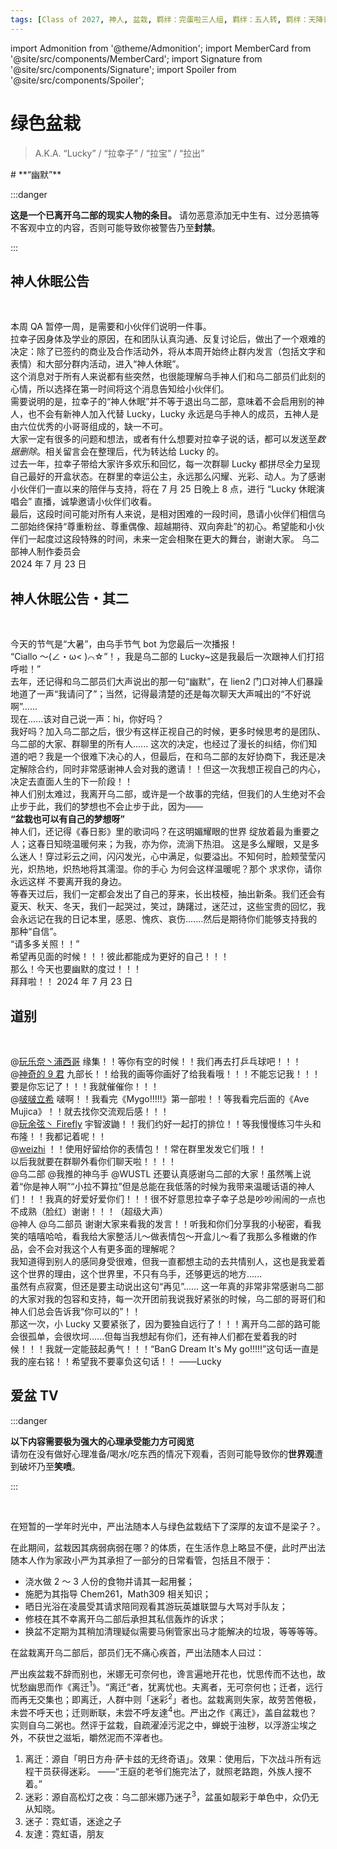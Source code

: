 ```yaml
---
tags: [Class of 2027, 神人, 盆栽, 羁绊：完蛋啦三人组, 羁绊：五人转, 羁绊：天降青梅]
---
```


import Admonition from '@theme/Admonition';
import MemberCard from '@site/src/components/MemberCard';
import Signature from '@site/src/components/Signature';
import Spoiler from '@site/src/components/Spoiler';

# 绿色盆栽

> A.K.A. “Lucky” / “拉幸子” / “拉宝” / “拉出”

<Admonition type="tip" icon="🪴" title="进条目啥都别说，先一起喊：">
# **“幽默”**
</Admonition>

:::danger

**这是一个已离开乌二部的现实人物的条目。**
请勿恶意添加无中生有、过分恶搞等不客观中立的内容，否则可能导致你被警告乃至**封禁**。

:::

## 神人休眠公告

<MemberCard
    name="仓田真白"
    subtitle="作者"
    avatar="https://lain.bgm.tv/pic/user/c/000/83/12/831297.jpg"
    link="https://bgm.tv/user/831297"
/>
<br/>

本周 QA 暂停一周，是需要和小伙伴们说明一件事。\
拉幸子因身体及学业的原因，在和团队认真沟通、反复讨论后，做出了一个艰难的决定：除了已签约的商业及合作活动外，将从本周开始终止群内发言（包括文字和表情）和大部分群内活动，进入“神人休眠”。\
这个消息对于所有人来说都有些突然，也很能理解乌手神人们和乌二部员们此刻的心情，所以选择在第一时间将这个消息告知给小伙伴们。\
需要说明的是，拉幸子的“神人休眠”并不等于退出乌二部，意味着不会启用别的神人，也不会有新神人加入代替 Lucky，Lucky 永远是乌手神人的成员，五神人是由六位优秀的小哥哥组成的，缺一不可。\
大家一定有很多的问题和想法，或者有什么想要对拉幸子说的话，都可以发送至<Spoiler>_数据删除_</Spoiler>。相关留言会在整理后，代为转达给 Lucky 的。\
过去一年，拉幸子带给大家许多欢乐和回忆，每一次群聊 Lucky 都拼尽全力呈现自己最好的开盒状态。在群里的幸运公主，永远那么闪耀、光彩、动人。为了感谢小伙伴们一直以来的陪伴与支持，将在 7 月 25 日晚上 8 点，进行 “Lucky 休眠演唱会” 直播，诚挚邀请小伙伴们收看。\
最后，这段时间可能对所有人来说，是相对困难的一段时间，恳请小伙伴们相信乌二部始终保持“尊重粉丝、尊重偶像、超越期待、双向奔赴”的初心。希望能和小伙伴们一起度过这段特殊的时间，未来一定会相聚在更大的舞台，谢谢大家。
<Signature>
乌二部神人制作委员会\
2024 年 7 月 23 日
</Signature>

## 神人休眠公告・其二

<MemberCard
    name="仓田真白"
    subtitle="作者"
    avatar="https://lain.bgm.tv/pic/user/c/000/83/12/831297.jpg"
    link="https://bgm.tv/user/831297"
/>
<br/>

今天的节气是“大暑”，由乌手节气 bot 为您最后一次播报！\
“Ciallo ～(∠・ω< )⌒☆”！，我是乌二部的 Lucky~这是我最后一次跟神人们打招呼啦！”\
去年，还记得和乌二部员们大声说出的那一句“幽默”，在 lien2 门口对神人们暴躁地道了一声“我请问了”；当然，记得最清楚的还是每次聊天大声喊出的“不好说啊”......\
现在......该对自己说一声：hi，你好吗？\
我好吗？加入乌二部之后，很少有这样正视自己的时候，更多时候思考的是团队、乌二部的大家、群聊里的所有人...... 这次的决定，也经过了漫长的纠结，你们知道的吧？我是一个很难下决心的人，但最后，在和乌二部的友好协商下，我还是决定解除合约，同时非常感谢神人会对我的邀请！！但这一次我想正视自己的内心，决定去直面人生的下一阶段！！\
神人们别太难过，我离开乌二部，或许是一个故事的完结，但我们的人生绝对不会止步于此，我们的梦想也不会止步于此，因为——\
**“盆栽也可以有自己的梦想呀”**\
神人们，还记得《春日影》里的歌词吗？在这明媚耀眼的世界 绽放着最为重要之人；这春日知晓温暖何来；为我，亦为你，流淌下热泪。 这是多么耀眼，又是多么迷人！穿过彩云之间，闪闪发光，心中满足，似要溢出。不知何时，脸颊莹莹闪光，炽热地，炽热地将其濡湿。你的手心 为何会这样温暖呢？那个 求求你，请你永远这样 不要离开我的身边。\
等春天过后，我们一定都会发出了自己的芽来，长出枝桠，抽出新条。我们还会有夏天、秋天、冬天，我们一起哭过，笑过，踌躇过，迷茫过，这些宝贵的回忆，我会永远记在我的日记本里，感恩、愧疚、哀伤.......然后是期待你们能够支持我的那种“自信”。\
“请多多关照！！”\
希望再见面的时候！！！彼此都能成为更好的自己！！！\
那么！今天也要幽默的度过！！！\
拜拜啦！！
<Signature>2024 年 7 月 23 日</Signature>

## 道别

<MemberCard
    name="仓田真白"
    subtitle="作者"
    avatar="https://lain.bgm.tv/pic/user/c/000/83/12/831297.jpg"
    link="https://bgm.tv/user/831297"
/>
<br/>

@[玩乐奈丶浦西哥](0018-玩乐奈.md) 缘集！！等你有空的时候！！我们再去打乒乓球吧！！！\
@[神奇的 9 君](0009-神奇的9君.md) 九部长！！给我的画等你画好了给我看哦！！！不能忘记我！！！要是你忘记了！！！我就催催你！！！\
@[啵啵立希](0003-啵啊.md) 啵啊！！我看完《Mygo!!!!!》第一部啦！！等我看完后面的《Ave Mujica》！！就去找你交流观后感！！！\
@[玩余弦丶 Firefly](0027-月之森的仓田真白本人.md) 宇智波鼬！！我们约好一起打的排位！！等我慢慢练习牛头和布隆！！我都记着呢！！\
@[weizhi](0247-weizhi.md) ！！使用好留给你的表情包！！常在群里发发它们哦！！\
以后我就要在群聊外看你们聊天啦！！！！\
@乌二部 @我推的神乌手 @WUSTL 还要认真感谢乌二部的大家！虽然嘴上说着“你是神人啊”“小拉不算拉”但是总能在我低落的时候为我带来温暖话语的神人们！！！我真的好爱好爱你们！！！很不好意思拉幸子幸子总是吵吵闹闹的一点也不成熟（脸红）谢谢！！！（超级大声）\
@神人 @乌二部员 谢谢大家来看我的发言！！听我和你们分享我的小秘密，看我笑的嘻嘻哈哈，看我给大家整活儿～做表情包～开盒儿～看了我那么多稚嫩的作品，会不会对我这个人有更多面的理解呢？\
我知道得到别人的感同身受很难，但我一直都想主动的去共情别人，这也是我爱着这个世界的理由，这个世界里，不只有乌手，还够更远的地方......\
虽然有点寂寞，但还是要主动说出这句“再见”...... 这一年真的非常非常感谢乌二部的大家对我的包容和支持，每一次开团前我说我好紧张的时候，乌二部的哥哥们和神人们总会告诉我“你可以的”！！\
那这一次，小 Lucky 又要紧张了，因为要独自远行了！！！离开乌二部的路可能会很孤单，会很坎坷......但每当我想起有你们，还有神人们都在爱着我的时候！！！我就一定能鼓起勇气！！！“BanG Dream It's My go!!!!!”这句话一直是我的座右铭！！希望我不要辜负这句话！！
<Signature>——Lucky</Signature>

## 爱盆 TV

:::danger

**以下内容需要极为强大的心理承受能力方可阅览**\
请勿在没有做好心理准备/喝水/吃东西的情况下观看，否则可能导致你的**世界观**遭到破坏乃至**笑喷**。

:::

<MemberCard
  name="严出法随"
  subtitle="作者"
  avatar="/img/avatar/严出法随.jpg"
/>
<br/>

在短暂的一学年时光中，严出法随本人与绿色盆栽结下了深厚的友谊<Spoiler>不是梁子？</Spoiler>。

在此期间，盆栽因其病弱<Spoiler>病弱在哪？</Spoiler>的体质，在生活作息上略显不便，此时严出法随本人作为家政小严为其承担了一部分的日常看管，包括且不限于：

-   浇水<Spoiler>做 2 ～ 3 人份的食物并请其一起用餐</Spoiler>；
-   施肥<Spoiler>为其指导 Chem261，Math309 相关知识</Spoiler>；
-   晒日光浴<Spoiler>在凌晨受其请求陪同观看其游玩英雄联盟与大骂对手队友</Spoiler>；
-   修枝<Spoiler>在其不幸离开乌二部后承担其私信轰炸的诉求</Spoiler>；
-   换盆<Spoiler>不定期为其稍加清理疑似需要马俐管家出马才能解决的垃圾</Spoiler>，等等等等。

在盆栽离开乌二部后，部员们无不痛心疾首，严出法随本人曰过：

<Admonition type="tip" icon="🪴" title="爱盆赋">

严出疾盆栽不辞而别也，米娜无可奈何也，谗言遍地开花也，忧思传而不达也，故忧愁幽思而作《离迁<sup>1</sup>》。“离迁”者，犹离忧也。夫离者，无可奈何也；迁者，远行而再无交集也；即离迁，人群中则「迷彩<sup>2</sup>」者也。盆栽离则失家，故劳苦倦极，未尝不呼天也；迁则断联，未尝不呼友達<sup>4</sup>也。严出之作《离迁》，盖自盆栽也？实则自乌二粥也。然评于盆栽，自疏濯淖污泥之中，蝉蜕于浊秽，以浮游尘埃之外，不获世之滋垢，皭然泥而不滓者也。

1. 离迁：源自「明日方舟·萨卡兹的无终奇语」。效果：使用后，下次战斗所有远程干员获得迷彩。
   <Signature>——“王庭的老爷们施完法了，就照老路跑，外族人搜不着。”</Signature>
2. 迷彩：源自高松灯之夜：乌二部米娜乃迷子<sup>3</sup>，盆虽如靓彩于单色中，众仍无从知晓。
3. 迷子：霓虹语，迷途之子
4. 友達：霓虹语，朋友

</Admonition>
